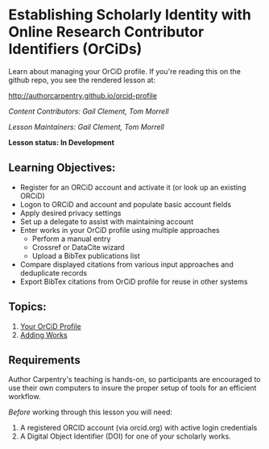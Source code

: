 Establishing Scholarly Identity with Online Research Contributor Identifiers (OrCiDs)
=======

Learn about managing your OrCiD profile.  If you're reading this on the github
repo, you see the rendered lesson at:

http://authorcarpentry.github.io/orcid-profile

*Content Contributors: Gail Clement, Tom Morrell*

*Lesson Maintainers: Gail Clement, Tom Morrell*

**Lesson status: In Development**

## Learning Objectives:

* Register for an ORCiD account and activate it (or look up an existing ORCiD)
* Logon to ORCiD and account and populate basic account fields
* Apply desired privacy settings
* Set up a delegate to assist with maintaining account
* Enter works in your OrCiD profile using multiple approaches
    * Perform a manual entry
    * Crossref or DataCite wizard
    * Upload a BibTex publications list
* Compare displayed citations from various input approaches and deduplicate records
* Export BibTex citations from OrCiD profile for reuse in other systems

## Topics:

1. [Your OrCiD Profile](00-orcid-profile.html)
2. [Adding Works](01-adding-works.html)

## Requirements

Author Carpentry's teaching is hands-on, so participants are encouraged to use
their own computers to insure the proper setup of tools for an efficient
workflow.

*Before* working through this lesson you will need: 

1.  A registered ORCID account (via orcid.org) with active login credentials
2.  A Digital Object Identifier (DOI) for one of your scholarly works.

